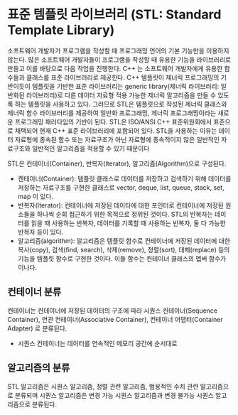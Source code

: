 # 표준 템플릿 라이브러리 (STL: Standard Template Library)

소프트웨어 개발자가 프로그램을 작성할 때 프로그래밍 언어의 기본 기능만을 이용하지 않는다. 많은 소프트웨어 개발자들이 프로그램을 작성할 때 유용한 기능을
라이브러리로 만들고 이를 바탕으로 다음 작업을 진행한다. C++ 는 소프트웨어 개발자에게 유용한 함수들과 클래스를 표준 라이브러리로 제공한다. 
C++ 템플릿이 제너릭 프로그래밍의 기반이듯이 템플릿을 기반한 표준 라이브러리는 generic library(제너릭 라이브러리: 일반화된 라이브러리)로 다른 데이터 자료형
적용 가능한 제너릭 알고리즘을 만들 수 있도록 하는 템플릿을 사용하고 있다.
그러므로 STL은 템플릿으로 작성된 제너릭 클래스와 제너릭 함수 라이브러리를 제공하여 일반화 프로그래밍, 제너릭 프로그래밍이라는 새로운 프로그래밍 패러다임의 기반이 된다.
STL은 ISO/ANSI C++ 표준위원회에서 표준으로 채택되어 현재 C++ 표준 라이브러리에 포함되어 있다. STL을 사용하는 이유는 데이터 자료형에 종속된 함수 또는 자료구조가
아닌 자료형에 종속적이지 않은 일반적인 자료구조와 일반적인 알고리즘을 적용할 수 있기 때문이다

STL은 컨테이너(Container), 반복자(Iterator), 알고리즘(Algorithm)으로 구성된다. 
* 켄테이너(Container): 템플릿 클래스로 데이터를 저장하고 검색하기 위해 데이터를 저장하는 자료구조를 구현한 클래스로 vector, deque, list, queue, stack, set, 
map 이 있다. 
* 반복자(Iterator): 컨테이너에 저장된 데이타에 대한 포인터로 컨테이너에 저장된 원소들을 하나씩 순회 접근하기 위한 목적으로 정위된 것이다. STL의 반복자는 데이터를
읽을 때 사용하는 반복자, 데이터를 기록할 때 사용하는 반복자, 둘 다 가능한 반복자 등이 있다. 
* 알고리즘(algorithm): 알고리즘은 템플릿 함수로 컨테이너에 저장된 데이터에 대한 복사(copy), 검색(find, search), 삭제(remove), 정렬(sort), 대체(replace)
 등의 기능을 템플릿 함수로 구현한 것이다. 이들 함수는 컨테이너 클래스의 멥버 함수가 이나다. 
 
 ## 컨테이너 분류
 컨테이너는 컨테이너에 저장된 데이터의 구조에 따라 시퀀스 컨테이너(Sequence Container), 연관 컨테이너(Associative Container), 컨테이너 어뎁터(Container Adapter) 로 분류된다.
* 시퀀스 컨테이너는 데이터를 연속적인 메모리 공간에 순서대로 
 
 ## 알고리즘의 분류
 STL 알고리즘은 시퀀스 알고리즘, 정렬 관련 알고리즘, 범용적인 수치 관련 알고리즘으로 분류되며 시퀀스 알고리즘은 변경 가능 시퀀스 알고리즘과 변경 불가능 시퀀스 알고리즘으로 분류된다. 
 
 


